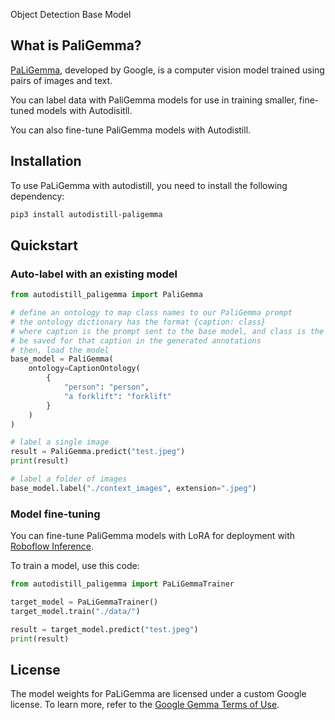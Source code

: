 <span class="od-button">Object Detection</span>
<span class="bm-button">Base Model</span>

## What is PaliGemma?

[PaLiGemma](https://blog.roboflow.com/paligemma-multimodal-vision/), developed by Google, is a computer vision model trained using pairs of images and text.

You can label data with PaliGemma models for use in training smaller, fine-tuned models with Autodisitll.

You can also fine-tune PaliGemma models with Autodistill.

## Installation

To use PaLiGemma with autodistill, you need to install the following dependency:

```bash
pip3 install autodistill-paligemma
```

## Quickstart

### Auto-label with an existing model

```python
from autodistill_paligemma import PaliGemma

# define an ontology to map class names to our PaliGemma prompt
# the ontology dictionary has the format {caption: class}
# where caption is the prompt sent to the base model, and class is the label that will
# be saved for that caption in the generated annotations
# then, load the model
base_model = PaliGemma(
    ontology=CaptionOntology(
        {
            "person": "person",
            "a forklift": "forklift"
        }
    )
)

# label a single image
result = PaliGemma.predict("test.jpeg")
print(result)

# label a folder of images
base_model.label("./context_images", extension=".jpeg")
```

### Model fine-tuning

You can fine-tune PaliGemma models with LoRA for deployment with [Roboflow Inference](https://inference.roboflow.com).

To train a model, use this code:

```python
from autodistill_paligemma import PaLiGemmaTrainer

target_model = PaLiGemmaTrainer()
target_model.train("./data/")

result = target_model.predict("test.jpeg")
print(result)
```

## License

The model weights for PaLiGemma are licensed under a custom Google license. To learn more, refer to the [Google Gemma Terms of Use](https://ai.google.dev/gemma/terms).
